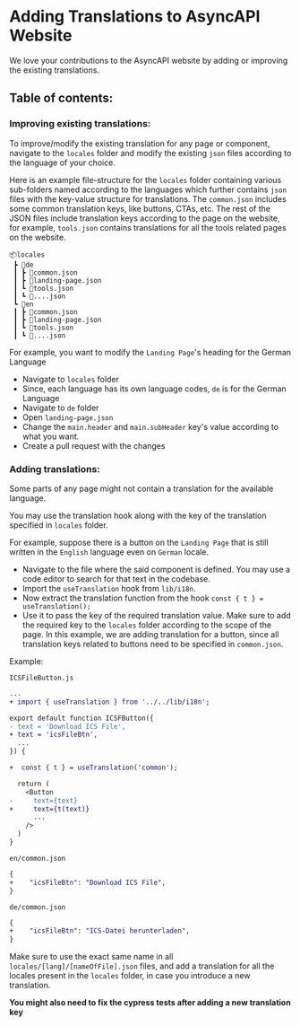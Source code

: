 # Adding Translations to AsyncAPI Website

We love your contributions to the AsyncAPI website by adding or improving the existing translations.

## Table of contents:


### Improving existing translations:

To improve/modify the existing translation for any page or component, navigate to the `locales` folder and modify the existing `json` files according to the language of your choice.

Here is an example file-structure for the `locales` folder containing various sub-folders named according to the languages which further contains `json` files with the key-value structure for translations.
The `common.json` includes some common translation keys, like buttons, CTAs, etc. The rest of the JSON files include translation keys according to the page on the website, for example, `tools.json` contains translations for all the tools related pages on the website.

```
📦locales
 ┣ 📂de
 ┃ ┣ 📜common.json
 ┃ ┣ 📜landing-page.json
 ┃ ┗ 📜tools.json
 ┃ ┗ 📜....json
 ┗ 📂en
 ┃ ┣ 📜common.json
 ┃ ┣ 📜landing-page.json
 ┃ ┗ 📜tools.json
 ┃ ┗ 📜....json
```

For example, you want to modify the `Landing Page`'s heading for the German Language
- Navigate to `locales` folder
- Since, each language has its own language codes, `de` is for the German Language
- Navigate to `de` folder
- Open `landing-page.json`
- Change the `main.header` and `main.subHeader` key's value according to what you want.
- Create a pull request with the changes

### Adding translations:

Some parts of any page might not contain a translation for the available language.

You may use the translation hook along with the key of the translation specified in `locales` folder.

For example, suppose there is a button on the `Landing Page` that is still written in the `English` language even on `German` locale.
- Navigate to the file where the said component is defined. You may use a code editor to search for that text in the codebase.
- Import the `useTranslation` hook from `lib/i18n`.
- Now extract the translation function from the hook `const { t } = useTranslation();`
- Use it to pass the key of the required translation value. Make sure to add the required key to the `locales` folder according to the scope of the page. In this example, we are adding translation for a button, since all translation keys related to buttons need to be specified in `common.json`.

Example:

`ICSFileButton.js`
```diff
...
+ import { useTranslation } from '../../lib/i18n';

export default function ICSFButton({
- text = 'Download ICS File',
+ text = 'icsFileBtn',
  ...
}) {

+  const { t } = useTranslation('common');

  return (
    <Button
-     text={text}
+     text={t(text)}
      ...
    />
  )
}
```

`en/common.json`
```diff
{
+    "icsFileBtn": "Download ICS File",
}
```

`de/common.json`
```diff
{
+    "icsFileBtn": "ICS-Datei herunterladen",
}
```

Make sure to use the exact same name in all `locales/[lang]/[nameOfFile].json` files, and add a translation for all the locales present in the `locales` folder, in case you introduce a new translation.

**You might also need to fix the cypress tests after adding a new translation key**
